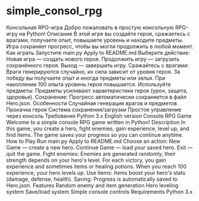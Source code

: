 # simple_consol_rpg
Консольная RPG-игра
Добро пожаловать в простую консольную RPG-игру на Python!
Описание
В этой игре вы создаёте героя, сражаетесь с врагами, получаете опыт, повышаете уровень и находите предметы. Игра сохраняет прогресс, чтобы вы могли продолжить в любой момент.
Как играть
Запустите main.py
Apply to README.md
Выберите действие:
Новая игра — создать нового героя.
Продолжить игру — загрузить сохранённого героя.
Выход — завершить игру.
Сражайтесь с врагами:
Враги генерируются случайно, их сила зависит от уровня героя.
За победу вы получаете опыт и иногда предметы или зелья.
При накоплении 100 опыта уровень героя повышается.
Используйте предметы:
Предметы усиливают характеристики героя (урон, защита, здоровье).
Сохранение:
Прогресс автоматически сохраняется в файл Hero.json.
Особенности
Случайная генерация врагов и предметов
Прокачка героя
Система сохранения/загрузки
Простое управление через консоль
Требования
Python 3.x
English version
Console RPG Game
Welcome to a simple console RPG game written in Python!
Description
In this game, you create a hero, fight enemies, gain experience, level up, and find items. The game saves your progress so you can continue anytime.
How to Play
Run main.py
Apply to README.md
Choose an action:
New Game — create a new hero.
Continue Game — load your saved hero.
Exit — quit the game.
Fight enemies:
Enemies are generated randomly, their strength depends on your hero's level.
For each victory, you gain experience and sometimes items or healing potions.
When you reach 100 experience, your hero levels up.
Use items:
Items boost your hero's stats (damage, defense, health).
Saving:
Progress is automatically saved to Hero.json.
Features
Random enemy and item generation
Hero leveling system
Save/load system
Simple console controls
Requirements
Python 3.x